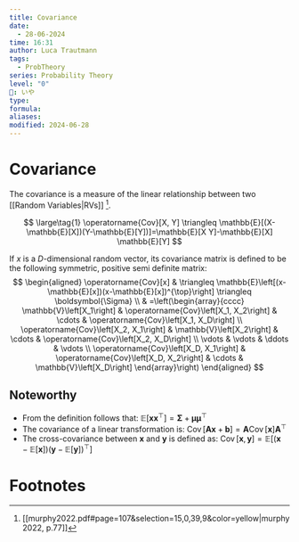 ```yaml
---
title: Covariance
date:
  - 28-06-2024
time: 16:31
author: Luca Trautmann
tags:
  - ProbTheory
series: Probability Theory
level: "0"
🍙: いや
type: 
formula: 
aliases: 
modified: 2024-06-28
---
```

# Covariance

The covariance is a measure of the linear relationship between two [[Random Variables|RVs]] [^1]. 

$$ \large\tag{1}
\operatorname{Cov}[X, Y] \triangleq \mathbb{E}[(X-\mathbb{E}[X])(Y-\mathbb{E}[Y])]=\mathbb{E}[X Y]-\mathbb{E}[X] \mathbb{E}[Y]
$$

If $x$ is a $D$-dimensional random vector, its covariance matrix is defined to be the following symmetric, positive semi definite matrix:
$$
\begin{aligned}
\operatorname{Cov}[x] & \triangleq \mathbb{E}\left[(x-\mathbb{E}[x])(x-\mathbb{E}[x])^{\top}\right] \triangleq \boldsymbol{\Sigma} \\
& =\left(\begin{array}{cccc}
\mathbb{V}\left[X_1\right] & \operatorname{Cov}\left[X_1, X_2\right] & \cdots & \operatorname{Cov}\left[X_1, X_D\right] \\
\operatorname{Cov}\left[X_2, X_1\right] & \mathbb{V}\left[X_2\right] & \cdots & \operatorname{Cov}\left[X_2, X_D\right] \\
\vdots & \vdots & \ddots & \vdots \\
\operatorname{Cov}\left[X_D, X_1\right] & \operatorname{Cov}\left[X_D, X_2\right] & \cdots & \mathbb{V}\left[X_D\right]
\end{array}\right)
\end{aligned}
$$


## Noteworthy
- From the definition follows that: $\mathbb{E}\left[ \mathbf{x}\mathbf{x}^{\top} \right]= \mathbf{\Sigma} +\mathbf{\mu} \mathbf{\mu}^{\top}$ 
- The covariance of a linear transformation is: $\operatorname{Cov}[\mathbf{A x}+\boldsymbol{b}]=\mathbf{A} \operatorname{Cov}[\boldsymbol{x}] \mathbf{A}^{\top}$
- The cross-covariance between $\boldsymbol{x}$ and $\boldsymbol{y}$ is defined as: $\operatorname{Cov}[\boldsymbol{x}, \boldsymbol{y}]=\mathbb{E}\left[(\boldsymbol{x}-\mathbb{E}[\boldsymbol{x}])(\boldsymbol{y}-\mathbb{E}[\boldsymbol{y}])^{\top}\right]$ 
# Footnotes

[^1]: [[murphy2022.pdf#page=107&selection=15,0,39,9&color=yellow|murphy2022, p.77]]